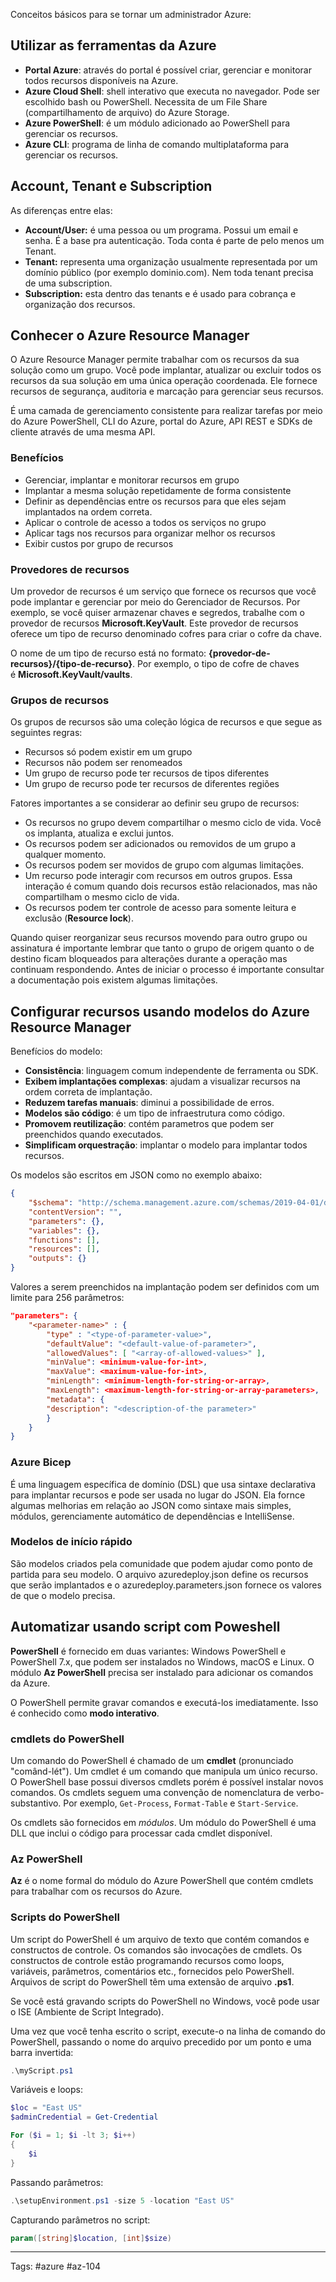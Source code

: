 Conceitos básicos para se tornar um administrador Azure:

## Utilizar as ferramentas da Azure

- **Portal Azure**: através do portal é possível criar, gerenciar e monitorar todos recursos disponíveis na Azure.
- **Azure Cloud Shell**: shell interativo que executa no navegador. Pode ser escolhido bash ou PowerShell. Necessita de um File Share (compartilhamento de arquivo) do Azure Storage.
- **Azure PowerShell**: é um módulo adicionado ao PowerShell para gerenciar os recursos.
- **Azure CLI**: programa de linha de comando multiplataforma para gerenciar os recursos.

## Account, Tenant e Subscription

As diferenças entre elas:
- **Account/User:** é uma pessoa ou um programa. Possui um email e senha. É a base pra autenticação. Toda conta é parte de pelo menos um Tenant.
- **Tenant:** representa uma organização usualmente representada por um domínio público (por exemplo dominio.com). Nem toda tenant precisa de uma subscription.
- **Subscription:** esta dentro das tenants e é usado para cobrança e organização dos recursos.
## Conhecer o Azure Resource Manager

O Azure Resource Manager permite trabalhar com os recursos da sua solução como um grupo. Você pode implantar, atualizar ou excluir todos os recursos da sua solução em uma única operação coordenada. Ele fornece recursos de segurança, auditoria e marcação para gerenciar seus recursos.

É uma camada de gerenciamento consistente para realizar tarefas por meio do Azure PowerShell, CLI do Azure, portal do Azure, API REST e SDKs de cliente através de uma mesma API.

### Benefícios

- Gerenciar, implantar e monitorar recursos em grupo
- Implantar a mesma solução repetidamente de forma consistente
- Definir as dependências entre os recursos para que eles sejam implantados na ordem correta.
- Aplicar o controle de acesso a todos os serviços no grupo
- Aplicar tags nos recursos para organizar melhor os recursos
- Exibir custos por grupo de recursos

### Provedores de recursos

Um provedor de recursos é um serviço que fornece os recursos que você pode implantar e gerenciar por meio do Gerenciador de Recursos. Por exemplo, se você quiser armazenar chaves e segredos, trabalhe com o provedor de recursos **Microsoft.KeyVault**. Este provedor de recursos oferece um tipo de recurso denominado cofres para criar o cofre da chave.

O nome de um tipo de recurso está no formato: **{provedor-de-recursos}/{tipo-de-recurso}**. Por exemplo, o tipo de cofre de chaves é **Microsoft.KeyVault/vaults**.

### Grupos de recursos

Os grupos de recursos são uma coleção lógica de recursos e que segue as seguintes regras:

- Recursos só podem existir em um grupo
- Recursos não podem ser renomeados
- Um grupo de recurso pode ter recursos de tipos diferentes
- Um grupo de recurso pode ter recursos de diferentes regiões

Fatores importantes a se considerar ao definir seu grupo de recursos:

- Os recursos no grupo devem compartilhar o mesmo ciclo de vida. Você os implanta, atualiza e exclui juntos.
- Os recursos podem ser adicionados ou removidos de um grupo a qualquer momento.
- Os recursos podem ser movidos de grupo com algumas limitações.
- Um recurso pode interagir com recursos em outros grupos. Essa interação é comum quando dois recursos estão relacionados, mas não compartilham o mesmo ciclo de vida.
- Os recursos podem ter controle de acesso para somente leitura e exclusão (**Resource lock**).

Quando quiser reorganizar seus recursos movendo para outro grupo ou assinatura é importante lembrar que tanto o grupo de origem quanto o de destino ficam bloqueados para alterações durante a operação mas continuam respondendo. Antes de iniciar o processo é importante consultar a documentação pois existem algumas limitações.

## Configurar recursos usando modelos do Azure Resource Manager

Benefícios do modelo:

- **Consistência**: linguagem comum independente de ferramenta ou SDK.
- **Exibem implantações complexas**: ajudam a visualizar recursos na ordem correta de implantação.
- **Reduzem tarefas manuais**: diminui a possibilidade de erros.
- **Modelos são código**: é um tipo de infraestrutura como código.
- **Promovem reutilização**: contém parametros que podem ser preenchidos quando executados.
- **Simplificam orquestração**: implantar o modelo para implantar todos recursos.

Os modelos são escritos em JSON como no exemplo abaixo:

````json
{
    "$schema": "http://schema.management.azure.com/schemas/2019-04-01/deploymentTemplate.json#",
    "contentVersion": "",
    "parameters": {},
    "variables": {},
    "functions": [],
    "resources": [],
    "outputs": {}
}
````

Valores a serem preenchidos na implantação podem ser definidos com um limite para 256 parâmetros:


````json
"parameters": {
    "<parameter-name>" : {
        "type" : "<type-of-parameter-value>",
        "defaultValue": "<default-value-of-parameter>",
        "allowedValues": [ "<array-of-allowed-values>" ],
        "minValue": <minimum-value-for-int>,
        "maxValue": <maximum-value-for-int>,
        "minLength": <minimum-length-for-string-or-array>,
        "maxLength": <maximum-length-for-string-or-array-parameters>,
        "metadata": {
        "description": "<description-of-the parameter>"
        }
    }
}
````

### Azure Bicep

É uma linguagem específica de domínio (DSL) que usa sintaxe declarativa para implantar recursos e pode ser usada no lugar do JSON. Ela fornce algumas melhorias em relação ao JSON como sintaxe mais simples, módulos, gerenciamente automático de dependências e IntelliSense.

### Modelos de início rápido

São modelos criados pela comunidade que podem ajudar como ponto de partida para seu modelo. O arquivo azuredeploy.json define os recursos que serão implantados e o azuredeploy.parameters.json fornece os valores de que o modelo precisa.

## Automatizar usando script com Poweshell

**PowerShell** é fornecido em duas variantes: Windows PowerShell e PowerShell 7.x, que podem ser instalados no Windows, macOS e Linux. O módulo **Az PowerShell** precisa ser instalado para adicionar os comandos da Azure.

O PowerShell permite gravar comandos e executá-los imediatamente. Isso é conhecido como **modo interativo**.

### cmdlets do PowerShell

Um comando do PowerShell é chamado de um **cmdlet** (pronunciado "comând-lét"). Um cmdlet é um comando que manipula um único recurso. O PowerShell base possui diversos cmdlets porém é possível instalar novos comandos. Os cmdlets seguem uma convenção de nomenclatura de verbo-substantivo. Por exemplo, `Get-Process`, `Format-Table` e `Start-Service`.

Os cmdlets são fornecidos em _módulos_. Um módulo do PowerShell é uma DLL que inclui o código para processar cada cmdlet disponível.

### Az PowerShell

**Az** é o nome formal do módulo do Azure PowerShell que contém cmdlets para trabalhar com os recursos do Azure.

### Scripts do PowerShell

Um script do PowerShell é um arquivo de texto que contém comandos e constructos de controle. Os comandos são invocações de cmdlets. Os constructos de controle estão programando recursos como loops, variáveis, parâmetros, comentários etc., fornecidos pelo PowerShell. Arquivos de script do PowerShell têm uma extensão de arquivo **.ps1**.

Se você está gravando scripts do PowerShell no Windows, você pode usar o ISE (Ambiente de Script Integrado).

Uma vez que você tenha escrito o script, execute-o na linha de comando do PowerShell, passando o nome do arquivo precedido por um ponto e uma barra invertida:

````Powershell
.\myScript.ps1
````

Variáveis e loops:

````Powershell
$loc = "East US"
$adminCredential = Get-Credential

For ($i = 1; $i -lt 3; $i++)
{
    $i
}
````

Passando parâmetros:

````Powershell
.\setupEnvironment.ps1 -size 5 -location "East US"
````

Capturando parâmetros no script:

````Powershell
param([string]$location, [int]$size)
````



---
Tags: #azure #az-104
